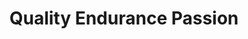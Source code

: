 ---
title: "Quality Endurance Passion"
url: /asuncion/quality-endurance-passion/
shop: motocicleta
---